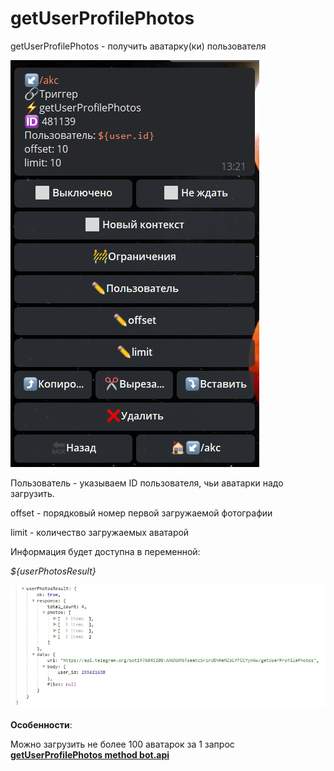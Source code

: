# getUserProfilePhotos

getUserProfilePhotos - получить аватарку(ки) пользователя

![](./1.png)

Пользователь - указываем ID пользователя, чьи аватарки надо загрузить.

offset - порядковый номер первой загружаемой фотографии

limit - количество загружаемых аватарой

Информация будет доступна в переменной:

_${userPhotosResult}_

![](./2.png)

**Особенности**:

Можно загрузить не более 100 аватарок за 1 запрос
️
[**getUserProfilePhotos  method bot.api**](https://core.telegram.org/bots/api#getuserprofilephotos)







